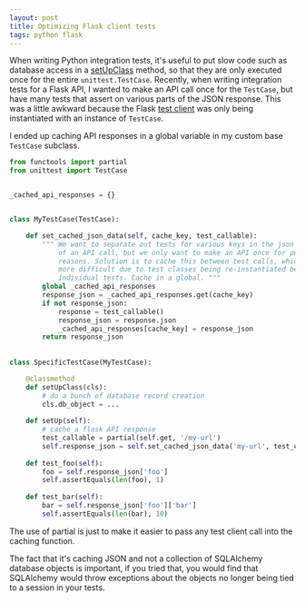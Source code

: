 ```yaml
---
layout: post
title: Optimizing Flask client tests
tags: python flask
---
```


When writing Python integration tests, it's useful to put slow code such as database access in a 
[setUpClass](https://docs.python.org/2/library/unittest.html#setupclass-and-teardownclass) method, 
so that they are only executed once for the entire `unittest.TestCase`. Recently, when writing
integration tests for a Flask API, I wanted to make an API call once for the `TestCase`, but have
many tests that assert on various parts of the JSON response. This was a little awkward because 
the Flask [test client](http://flask.pocoo.org/docs/0.10/testing/) was only being instantiated with 
an instance of `TestCase`.

I ended up caching API responses in a global variable in my custom base `TestCase` subclass.

```python
from functools import partial
from unittest import TestCase


_cached_api_responses = {}


class MyTestCase(TestCase):

    def set_cached_json_data(self, cache_key, test_callable):
        """ We want to separate out tests for various keys in the json response 
            of an API call, but we only want to make an API once for performance
            reasons. Solution is to cache this between test calls, which is made
            more difficult due to test classes being re-instantiated between
            individual tests. Cache in a global. """
        global _cached_api_responses
        response_json = _cached_api_responses.get(cache_key)
        if not response_json:
            response = test_callable()
            response_json = response.json
            _cached_api_responses[cache_key] = response_json
        return response_json
        
        
class SpecificTestCase(MyTestCase):

    @classmethod
    def setUpClass(cls):
        # do a bunch of database record creation
        cls.db_object = ...
        
    def setUp(self):
        # cache a flask API response 
        test_callable = partial(self.get, '/my-url')
        self.response_json = self.set_cached_json_data('my-url', test_callable)
    
    def test_foo(self):
        foo = self.response_json['foo']
        self.assertEquals(len(foo), 1)
            
    def test_bar(self):
        bar = self.response_json['foo']['bar']
        self.assertEquals(len(bar), 10)
```

The use of partial is just to make it easier to pass any test client call into the caching function.

The fact that it's caching JSON and not a collection of SQLAlchemy database objects is important,
if you tried that, you would find that SQLAlchemy would throw exceptions about the objects no longer
being tied to a session in your tests. 
